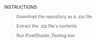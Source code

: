 INSTRUCTIONS:

> Download the repository as a .zip file

> Extract the .zip file's contents

> Run PixelShader_Testing.exe

